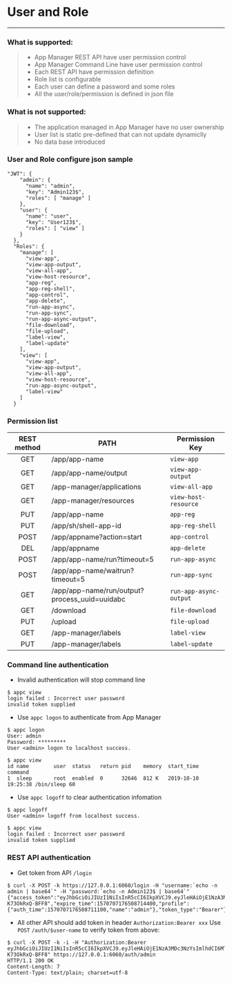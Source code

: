 # User and Role

------

### What is supported:

> * App Manager REST API have user permission control
> * App Manager Command Line have user permission control
> * Each REST API have permission definition
> * Role list is configurable 
> * Each user can define a password and some roles
> * All the user/role/permission is defined in json file

### What is **not** supported:
> * The application managed in App Manager have no user ownership
> * User list is static pre-defined that can not update dynamiclly
> * No data base introduced

### User and Role configure json sample

```shell
"JWT": {
    "admin": {
      "name": "admin",
      "key": "Admin123$",
      "roles": [ "manage" ]
    },
    "user": {
      "name": "user",
      "key": "User123$",
      "roles": [ "view" ]
    }
  },
  "Roles": {
    "manage": [
      "view-app",
      "view-app-output",
      "view-all-app",
      "view-host-resource",
      "app-reg",
      "app-reg-shell",
      "app-control",
      "app-delete",
      "run-app-async",
      "run-app-sync",
      "run-app-async-output",
      "file-download",
      "file-upload",
      "label-view",
      "label-update"
    ],
    "view": [
      "view-app",
      "view-app-output",
      "view-all-app",
      "view-host-resource",
      "run-app-async-output",
      "label-view"
    ]
  }
```

### Permission list

| REST method        |  PATH   |  Permission Key |
| :--------:   | -----  | ----  |
| GET     | /app/app-name |   `view-app`     |
| GET        |   /app/app-name/output  |   `view-app-output`   |
| GET     | /app-manager/applications |   `view-all-app`     |
| GET     | /app-manager/resources |   `view-host-resource`     |
| PUT     | /app/app-name |   `app-reg`     |
| PUT     | /app/sh/shell-app-id |   `app-reg-shell`     |
| POST     | /app/appname?action=start |   `app-control`     |
| DEL     | /app/appname |   `app-delete`    |
| POST     | /app/app-name/run?timeout=5 |   `run-app-async`  |
| POST     | /app/app-name/waitrun?timeout=5 | `run-app-sync`  |
| GET     | /app/app-name/run/output?process_uuid=uuidabc | `run-app-async-output`  |
| GET     | /download | `file-download`  |
| PUT     | /upload | `file-upload`  |
| GET     | /app-manager/labels | `label-view`  |
| PUT     | /app-manager/labels | `label-update`  |


### Command line authentication

 - Invalid authentication will stop command line

```shell
$ appc view
login failed : Incorrect user password
invalid token supplied
```
 - Use `appc logon` to authenticate from App Manager

```shell
$ appc logon
User: admin
Password: *********
User <admin> logon to localhost success.

$ appc view
id name        user  status   return pid    memory  start_time          command
1  sleep       root  enabled  0      32646  812 K   2019-10-10 19:25:38 /bin/sleep 60
```

 - Use `appc logoff` to clear authentication infomation

```shell
$ appc logoff
User <admin> logoff from localhost success.

$ appc view
login failed : Incorrect user password
invalid token supplied
```

### REST API authentication

 - Get token from API  `/login`

```shell
$ curl -X POST -k https://127.0.0.1:6060/login -H "username:`echo -n admin | base64`" -H "password:`echo -n Admin123$ | base64`"
{"access_token":"eyJhbGciOiJIUzI1NiIsInR5cCI6IkpXVCJ9.eyJleHAiOjE1NzA3MDc3NzYsImlhdCI6MTU3MDcwNzE3NiwiaXNzIjoiYXBwbWdyLWF1dGgwIiwibmFtZSI6ImFkbWluIn0.CF_jXy4IrGpl0HKvM8Vh_T7LsGTGO-K73OkRxQ-BFF8","expire_time":1570707176508714400,"profile":{"auth_time":1570707176508711100,"name":"admin"},"token_type":"Bearer"}
```

 - All other API should add token in header `Authorization:Bearer xxx`
 Use `POST` `/auth/$user-name` to verify token from above:
```shell
$ curl -X POST -k -i -H "Authorization:Bearer eyJhbGciOiJIUzI1NiIsInR5cCI6IkpXVCJ9.eyJleHAiOjE1NzA3MDc3NzYsImlhdCI6MTU3MDcwNzE3NiwiaXNzIjoiYXBwbWdyLWF1dGgwIiwibmFtZSI6ImFkbWluIn0.CF_jXy4IrGpl0HKvM8Vh_T7LsGTGO-K73OkRxQ-BFF8" https://127.0.0.1:6060/auth/admin
HTTP/1.1 200 OK
Content-Length: 7
Content-Type: text/plain; charset=utf-8
```